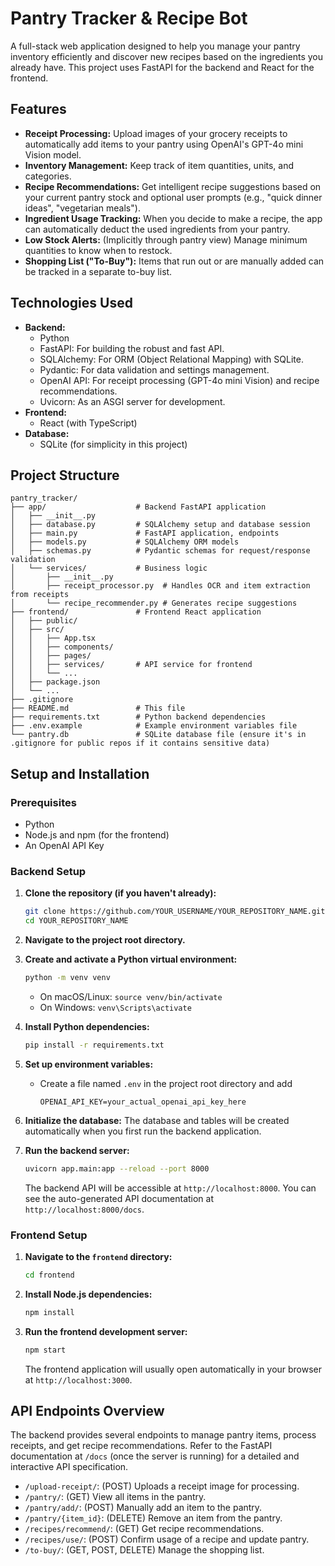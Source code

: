 # Pantry Tracker & Recipe Bot

A full-stack web application designed to help you manage your pantry inventory efficiently and discover new recipes based on the ingredients you already have. This project uses FastAPI for the backend and React for the frontend.

## Features

- **Receipt Processing:** Upload images of your grocery receipts to automatically add items to your pantry using OpenAI's GPT-4o mini Vision model.
- **Inventory Management:** Keep track of item quantities, units, and categories.
- **Recipe Recommendations:** Get intelligent recipe suggestions based on your current pantry stock and optional user prompts (e.g., "quick dinner ideas", "vegetarian meals").
- **Ingredient Usage Tracking:** When you decide to make a recipe, the app can automatically deduct the used ingredients from your pantry.
- **Low Stock Alerts:** (Implicitly through pantry view) Manage minimum quantities to know when to restock.
- **Shopping List ("To-Buy"):** Items that run out or are manually added can be tracked in a separate to-buy list.

## Technologies Used

- **Backend:**
  - Python
  - FastAPI: For building the robust and fast API.
  - SQLAlchemy: For ORM (Object Relational Mapping) with SQLite.
  - Pydantic: For data validation and settings management.
  - OpenAI API: For receipt processing (GPT-4o mini Vision) and recipe recommendations.
  - Uvicorn: As an ASGI server for development.
- **Frontend:**
  - React (with TypeScript)
- **Database:**
  - SQLite (for simplicity in this project)

## Project Structure

```
pantry_tracker/
├── app/                    # Backend FastAPI application
│   ├── __init__.py
│   ├── database.py         # SQLAlchemy setup and database session
│   ├── main.py             # FastAPI application, endpoints
│   ├── models.py           # SQLAlchemy ORM models
│   ├── schemas.py          # Pydantic schemas for request/response validation
│   └── services/           # Business logic
│       ├── __init__.py
│       ├── receipt_processor.py  # Handles OCR and item extraction from receipts
│       └── recipe_recommender.py # Generates recipe suggestions
├── frontend/               # Frontend React application
│   ├── public/
│   ├── src/
│   │   ├── App.tsx
│   │   ├── components/
│   │   ├── pages/
│   │   ├── services/       # API service for frontend
│   │   └── ...
│   ├── package.json
│   └── ...
├── .gitignore
├── README.md               # This file
├── requirements.txt        # Python backend dependencies
├── .env.example            # Example environment variables file
└── pantry.db               # SQLite database file (ensure it's in .gitignore for public repos if it contains sensitive data)
```

## Setup and Installation

### Prerequisites

- Python
- Node.js and npm (for the frontend)
- An OpenAI API Key

### Backend Setup

1.  **Clone the repository (if you haven't already):**

    ```bash
    git clone https://github.com/YOUR_USERNAME/YOUR_REPOSITORY_NAME.git
    cd YOUR_REPOSITORY_NAME
    ```

2.  **Navigate to the project root directory.**

3.  **Create and activate a Python virtual environment:**

    ```bash
    python -m venv venv
    ```

    - On macOS/Linux: `source venv/bin/activate`
    - On Windows: `venv\Scripts\activate`

4.  **Install Python dependencies:**

    ```bash
    pip install -r requirements.txt
    ```

5.  **Set up environment variables:**

    - Create a file named `.env` in the project root directory and add
      ```
      OPENAI_API_KEY=your_actual_openai_api_key_here
      ```

6.  **Initialize the database:**
    The database and tables will be created automatically when you first run the backend application.

7.  **Run the backend server:**
    ```bash
    uvicorn app.main:app --reload --port 8000
    ```
    The backend API will be accessible at `http://localhost:8000`. You can see the auto-generated API documentation at `http://localhost:8000/docs`.

### Frontend Setup

1.  **Navigate to the `frontend` directory:**

    ```bash
    cd frontend
    ```

2.  **Install Node.js dependencies:**

    ```bash
    npm install
    ```

3.  **Run the frontend development server:**
    ```bash
    npm start
    ```
    The frontend application will usually open automatically in your browser at `http://localhost:3000`.

## API Endpoints Overview

The backend provides several endpoints to manage pantry items, process receipts, and get recipe recommendations. Refer to the FastAPI documentation at `/docs` (once the server is running) for a detailed and interactive API specification.

- `/upload-receipt/`: (POST) Uploads a receipt image for processing.
- `/pantry/`: (GET) View all items in the pantry.
- `/pantry/add/`: (POST) Manually add an item to the pantry.
- `/pantry/{item_id}`: (DELETE) Remove an item from the pantry.
- `/recipes/recommend/`: (GET) Get recipe recommendations.
- `/recipes/use/`: (POST) Confirm usage of a recipe and update pantry.
- `/to-buy/`: (GET, POST, DELETE) Manage the shopping list.
